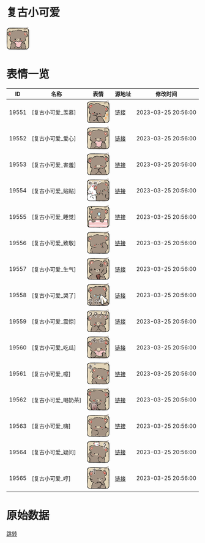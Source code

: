 # 复古小可爱

<img src="./cover.png" height="60" alt="cover" />

# 表情一览

|ID|名称|表情|源地址|修改时间|
|----|----|----|----|----|
|19551|[复古小可爱_羡慕]|<img src="./pic/019551_%5B复古小可爱_羡慕%5D.png" height="60" alt="羡慕"/>|[链接](https://i0.hdslb.com/bfs/garb/b2d1e989d090da1ac6a62774035ba30a83cf2dcc.png)|2023-03-25 20:56:00|
|19552|[复古小可爱_爱心]|<img src="./pic/019552_%5B复古小可爱_爱心%5D.png" height="60" alt="爱心"/>|[链接](https://i0.hdslb.com/bfs/garb/550c7811ee7cac29df7c37ae85da202d025a7e61.png)|2023-03-25 20:56:00|
|19553|[复古小可爱_害羞]|<img src="./pic/019553_%5B复古小可爱_害羞%5D.png" height="60" alt="害羞"/>|[链接](https://i0.hdslb.com/bfs/garb/24128a05cafd67084a204630fda3c60c00d49084.png)|2023-03-25 20:56:00|
|19554|[复古小可爱_贴贴]|<img src="./pic/019554_%5B复古小可爱_贴贴%5D.png" height="60" alt="贴贴"/>|[链接](https://i0.hdslb.com/bfs/garb/15cd323dc6bc081ab288f97f93c9ff3dd1c181c1.png)|2023-03-25 20:56:00|
|19555|[复古小可爱_睡觉]|<img src="./pic/019555_%5B复古小可爱_睡觉%5D.png" height="60" alt="睡觉"/>|[链接](https://i0.hdslb.com/bfs/garb/7dee055e9baf12d9d5dd76198551ddde0d50c5f5.png)|2023-03-25 20:56:00|
|19556|[复古小可爱_致敬]|<img src="./pic/019556_%5B复古小可爱_致敬%5D.png" height="60" alt="致敬"/>|[链接](https://i0.hdslb.com/bfs/garb/3318cc2e63d85460f668f2c962a011da8eac1e70.png)|2023-03-25 20:56:00|
|19557|[复古小可爱_生气]|<img src="./pic/019557_%5B复古小可爱_生气%5D.png" height="60" alt="生气"/>|[链接](https://i0.hdslb.com/bfs/garb/36d6fec619221781ef41b970700af60b1d4307a0.png)|2023-03-25 20:56:00|
|19558|[复古小可爱_哭了]|<img src="./pic/019558_%5B复古小可爱_哭了%5D.png" height="60" alt="哭了"/>|[链接](https://i0.hdslb.com/bfs/garb/4d3e5a6cec2fdbfd767f7363d83b1cab8655e45d.png)|2023-03-25 20:56:00|
|19559|[复古小可爱_震惊]|<img src="./pic/019559_%5B复古小可爱_震惊%5D.png" height="60" alt="震惊"/>|[链接](https://i0.hdslb.com/bfs/garb/b8f737181ebb86d2b8c45f8465602fb10a5ef82c.png)|2023-03-25 20:56:00|
|19560|[复古小可爱_吃瓜]|<img src="./pic/019560_%5B复古小可爱_吃瓜%5D.png" height="60" alt="吃瓜"/>|[链接](https://i0.hdslb.com/bfs/garb/51c6afcfa71054faa0984b5434366855cfd2a191.png)|2023-03-25 20:56:00|
|19561|[复古小可爱_噫]|<img src="./pic/019561_%5B复古小可爱_噫%5D.png" height="60" alt="噫"/>|[链接](https://i0.hdslb.com/bfs/garb/a69b1c942b69a9e2be10bd27e20596eb5f996594.png)|2023-03-25 20:56:00|
|19562|[复古小可爱_喝奶茶]|<img src="./pic/019562_%5B复古小可爱_喝奶茶%5D.png" height="60" alt="喝奶茶"/>|[链接](https://i0.hdslb.com/bfs/garb/d7a9ba35b1947c9c8232c4ff1d3175524f8c69f3.png)|2023-03-25 20:56:00|
|19563|[复古小可爱_嗨]|<img src="./pic/019563_%5B复古小可爱_嗨%5D.png" height="60" alt="嗨"/>|[链接](https://i0.hdslb.com/bfs/garb/fad28575d0a0c455c70305c6d468b52b9322f6dc.png)|2023-03-25 20:56:00|
|19564|[复古小可爱_疑问]|<img src="./pic/019564_%5B复古小可爱_疑问%5D.png" height="60" alt="疑问"/>|[链接](https://i0.hdslb.com/bfs/garb/1601312d4ce64b8bbf38ac3c7379b579f5c2bc34.png)|2023-03-25 20:56:00|
|19565|[复古小可爱_哼]|<img src="./pic/019565_%5B复古小可爱_哼%5D.png" height="60" alt="哼"/>|[链接](https://i0.hdslb.com/bfs/garb/eaa94d1d7d44323e85781e7faa0bfa8827a647f7.png)|2023-03-25 20:56:00|

# 原始数据

[跳转](./raw.json)

